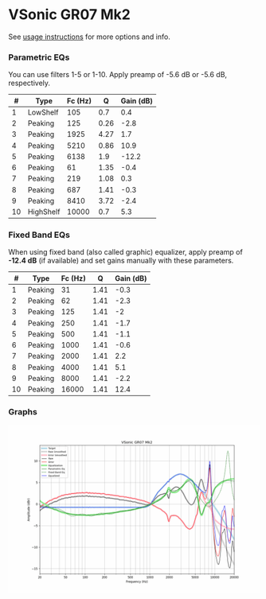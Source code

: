 # VSonic GR07 Mk2
See [usage instructions](https://github.com/jaakkopasanen/AutoEq#usage) for more options and info.

### Parametric EQs
You can use filters 1-5 or 1-10. Apply preamp of -5.6 dB or -5.6 dB, respectively.

|   # | Type      |   Fc (Hz) |    Q |   Gain (dB) |
|-----|-----------|-----------|------|-------------|
|   1 | LowShelf  |       105 | 0.7  |         0.4 |
|   2 | Peaking   |       125 | 0.26 |        -2.8 |
|   3 | Peaking   |      1925 | 4.27 |         1.7 |
|   4 | Peaking   |      5210 | 0.86 |        10.9 |
|   5 | Peaking   |      6138 | 1.9  |       -12.2 |
|   6 | Peaking   |        61 | 1.35 |        -0.4 |
|   7 | Peaking   |       219 | 1.08 |         0.3 |
|   8 | Peaking   |       687 | 1.41 |        -0.3 |
|   9 | Peaking   |      8410 | 3.72 |        -2.4 |
|  10 | HighShelf |     10000 | 0.7  |         5.3 |

### Fixed Band EQs
When using fixed band (also called graphic) equalizer, apply preamp of **-12.4 dB** (if available) and set gains manually with these parameters.

|   # | Type    |   Fc (Hz) |    Q |   Gain (dB) |
|-----|---------|-----------|------|-------------|
|   1 | Peaking |        31 | 1.41 |        -0.3 |
|   2 | Peaking |        62 | 1.41 |        -2.3 |
|   3 | Peaking |       125 | 1.41 |        -2   |
|   4 | Peaking |       250 | 1.41 |        -1.7 |
|   5 | Peaking |       500 | 1.41 |        -1.1 |
|   6 | Peaking |      1000 | 1.41 |        -0.6 |
|   7 | Peaking |      2000 | 1.41 |         2.2 |
|   8 | Peaking |      4000 | 1.41 |         5.1 |
|   9 | Peaking |      8000 | 1.41 |        -2.2 |
|  10 | Peaking |     16000 | 1.41 |        12.4 |

### Graphs
![](./VSonic%20GR07%20Mk2.png)
